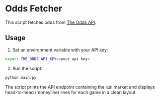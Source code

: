 # Odds Fetcher

This script fetches odds from [The Odds API](https://the-odds-api.com/).

## Usage

1. Set an environment variable with your API key:

```bash
export THE_ODDS_API_KEY=<your api key>
```

2. Run the script:

```bash
python main.py
```

The script prints the API endpoint containing the `h2h` market and displays
head-to-head (moneyline) lines for each game in a clean layout.
